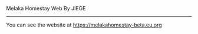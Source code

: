 Melaka Homestay Web By JIEGE
__________________________
You can see the website at https://melakahomestay-beta.eu.org
